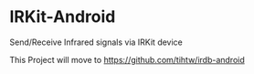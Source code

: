 IRKit-Android
=============

Send/Receive Infrared signals via IRKit device


This Project will move to https://github.com/tihtw/irdb-android
